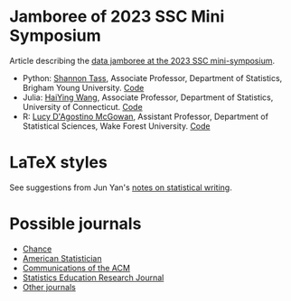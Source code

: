 # Jamboree of 2023 SSC Mini Symposium
Article describing the [data jamboree at the 2023 SSC mini-symposium](https://asa-ssc.github.io/minisymp2023/jamboree/).

- Python: [Shannon Tass](https://neeley-tass.byu.edu), Associate Professor,
  Department of Statistics, Brigham Young University. [Code](https://github.com/esnt/Jamboree)
- Julia: [HaiYing Wang](https://ossifragus.github.io), Associate Professor,
  Department of Statistics, University of Connecticut. [Code](https://github.com/Ossifragus/DataJamboree)
- R: [Lucy D'Agostino McGowan](https://www.lucymcgowan.com/about/), 
	Assistant Professor, Department of Statistical Sciences,  Wake
	Forest University. [Code](https://github.com/LucyMcGowan/2023-data-jamboree)

# LaTeX styles
See suggestions from Jun Yan's [notes on statistical writing](https://statds.github.io/stat-writing/using-the-right-tools-for-writing.html).

# Possible journals
+ [Chance](https://chance.amstat.org)
+ [American Statistician](https://www.tandfonline.com/journals/utas20)
+ [Communications of the ACM](https://cacm.acm.org)
+ [Statistics Education Research Journal](https://iase-web.org/ojs/SERJ/information/authors)
+ [Other journals](https://www.causeweb.org/cause/research/journals)

